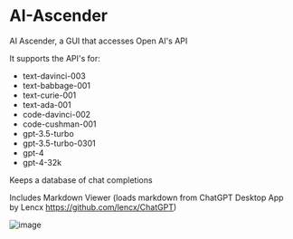 # AI-Ascender
AI Ascender, a GUI that accesses Open AI's API

It supports the API's for:

* text-davinci-003
* text-babbage-001
* text-curie-001
* text-ada-001
* code-davinci-002
* code-cushman-001
* gpt-3.5-turbo
* gpt-3.5-turbo-0301
* gpt-4
* gpt-4-32k

Keeps a database of chat completions

Includes Markdown Viewer (loads markdown from ChatGPT Desktop App by Lencx https://github.com/lencx/ChatGPT)

![image](https://user-images.githubusercontent.com/128232619/226841281-0e47dde8-a419-45d4-84bf-9cac78209254.png)

